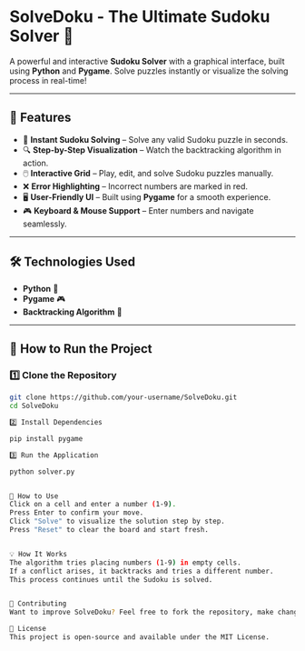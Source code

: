 # **SolveDoku - The Ultimate Sudoku Solver** 🧩

A powerful and interactive **Sudoku Solver** with a graphical interface, built using **Python** and **Pygame**. Solve puzzles instantly or visualize the solving process in real-time!  

---

## 🚀 **Features**
- 🎯 **Instant Sudoku Solving** – Solve any valid Sudoku puzzle in seconds.
- 🔍 **Step-by-Step Visualization** – Watch the backtracking algorithm in action.
- 🖱️ **Interactive Grid** – Play, edit, and solve Sudoku puzzles manually.
- ❌ **Error Highlighting** – Incorrect numbers are marked in red.
- 🖥️ **User-Friendly UI** – Built using **Pygame** for a smooth experience.
- 🎮 **Keyboard & Mouse Support** – Enter numbers and navigate seamlessly.

---

## 🛠️ **Technologies Used**
- **Python** 🐍  
- **Pygame** 🎮  
- **Backtracking Algorithm** 🔢  

---

## 🎯 **How to Run the Project**
### 1️⃣ Clone the Repository
```bash
git clone https://github.com/your-username/SolveDoku.git
cd SolveDoku

2️⃣ Install Dependencies

pip install pygame

3️⃣ Run the Application

python solver.py


📝 How to Use
Click on a cell and enter a number (1-9).
Press Enter to confirm your move.
Click "Solve" to visualize the solution step by step.
Press "Reset" to clear the board and start fresh.


💡 How It Works
The algorithm tries placing numbers (1-9) in empty cells.
If a conflict arises, it backtracks and tries a different number.
This process continues until the Sudoku is solved.


🤝 Contributing
Want to improve SolveDoku? Feel free to fork the repository, make changes, and submit a pull request! Contributions are always welcome.

📜 License
This project is open-source and available under the MIT License.
